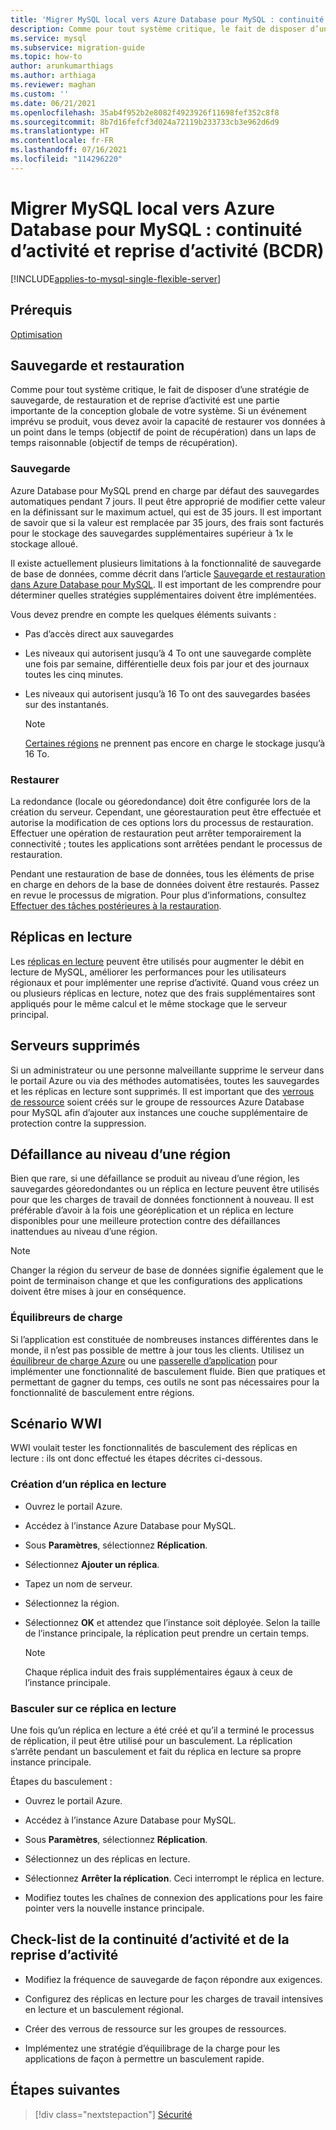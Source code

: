 ```yaml
---
title: 'Migrer MySQL local vers Azure Database pour MySQL : continuité d’activité et reprise d’activité (BCDR)'
description: Comme pour tout système critique, le fait de disposer d’une stratégie de sauvegarde, de restauration et de reprise d’activité est une partie importante de la conception globale de votre système.
ms.service: mysql
ms.subservice: migration-guide
ms.topic: how-to
author: arunkumarthiags
ms.author: arthiaga
ms.reviewer: maghan
ms.custom: ''
ms.date: 06/21/2021
ms.openlocfilehash: 35ab4f952b2e8082f4923926f11698fef352c8f8
ms.sourcegitcommit: 8b7d16fefcf3d024a72119b233733cb3e962d6d9
ms.translationtype: HT
ms.contentlocale: fr-FR
ms.lasthandoff: 07/16/2021
ms.locfileid: "114296220"
---
```

# <a name="migrate-mysql-on-premises-to-azure-database-for-mysql-business-continuity-and-disaster-recovery-bcdr"></a>Migrer MySQL local vers Azure Database pour MySQL : continuité d’activité et reprise d’activité (BCDR)

[!INCLUDE[applies-to-mysql-single-flexible-server](../../includes/applies-to-mysql-single-flexible-server.md)]

## <a name="prerequisites"></a>Prérequis

[Optimisation](11-optimization.md)

## <a name="back-up-and-restore"></a>Sauvegarde et restauration

Comme pour tout système critique, le fait de disposer d’une stratégie de sauvegarde, de restauration et de reprise d’activité est une partie importante de la conception globale de votre système. Si un événement imprévu se produit, vous devez avoir la capacité de restaurer vos données à un point dans le temps (objectif de point de récupération) dans un laps de temps raisonnable (objectif de temps de récupération).

### <a name="backup"></a>Sauvegarde

Azure Database pour MySQL prend en charge par défaut des sauvegardes automatiques pendant 7 jours. Il peut être approprié de modifier cette valeur en la définissant sur le maximum actuel, qui est de 35 jours. Il est important de savoir que si la valeur est remplacée par 35 jours, des frais sont facturés pour le stockage des sauvegardes supplémentaires supérieur à 1x le stockage alloué.

Il existe actuellement plusieurs limitations à la fonctionnalité de sauvegarde de base de données, comme décrit dans l’article [Sauvegarde et restauration dans Azure Database pour MySQL](../../concepts-backup.md). Il est important de les comprendre pour déterminer quelles stratégies supplémentaires doivent être implémentées.

Vous devez prendre en compte les quelques éléments suivants :

- Pas d’accès direct aux sauvegardes

- Les niveaux qui autorisent jusqu’à 4 To ont une sauvegarde complète une fois par semaine, différentielle deux fois par jour et des journaux toutes les cinq minutes.

- Les niveaux qui autorisent jusqu’à 16 To ont des sauvegardes basées sur des instantanés.

    > [!NOTE]
    > [Certaines régions](../../concepts-pricing-tiers.md#storage) ne prennent pas encore en charge le stockage jusqu’à 16 To.

### <a name="restore"></a>Restaurer

La redondance (locale ou géoredondance) doit être configurée lors de la création du serveur. Cependant, une géorestauration peut être effectuée et autorise la modification de ces options lors du processus de restauration. Effectuer une opération de restauration peut arrêter temporairement la connectivité ; toutes les applications sont arrêtées pendant le processus de restauration.

Pendant une restauration de base de données, tous les éléments de prise en charge en dehors de la base de données doivent être restaurés. Passez en revue le processus de migration. Pour plus d’informations, consultez [Effectuer des tâches postérieures à la restauration](../../concepts-backup.md#perform-post-restore-tasks).

## <a name="read-replicas"></a>Réplicas en lecture

Les [réplicas en lecture](../../concepts-read-replicas.md) peuvent être utilisés pour augmenter le débit en lecture de MySQL, améliorer les performances pour les utilisateurs régionaux et pour implémenter une reprise d’activité. Quand vous créez un ou plusieurs réplicas en lecture, notez que des frais supplémentaires sont appliqués pour le même calcul et le même stockage que le serveur principal.

## <a name="deleted-servers"></a>Serveurs supprimés

Si un administrateur ou une personne malveillante supprime le serveur dans le portail Azure ou via des méthodes automatisées, toutes les sauvegardes et les réplicas en lecture sont supprimés. Il est important que des [verrous de ressource](../../../azure-resource-manager/management/lock-resources.md) soient créés sur le groupe de ressources Azure Database pour MySQL afin d’ajouter aux instances une couche supplémentaire de protection contre la suppression.

## <a name="regional-failure"></a>Défaillance au niveau d’une région

Bien que rare, si une défaillance se produit au niveau d’une région, les sauvegardes géoredondantes ou un réplica en lecture peuvent être utilisés pour que les charges de travail de données fonctionnent à nouveau. Il est préférable d’avoir à la fois une géoréplication et un réplica en lecture disponibles pour une meilleure protection contre des défaillances inattendues au niveau d’une région.

> [!NOTE]
> Changer la région du serveur de base de données signifie également que le point de terminaison change et que les configurations des applications doivent être mises à jour en conséquence.

### <a name="load-balancers"></a>Équilibreurs de charge

Si l’application est constituée de nombreuses instances différentes dans le monde, il n’est pas possible de mettre à jour tous les clients. Utilisez un [équilibreur de charge Azure](../../../load-balancer/load-balancer-overview.md) ou une [passerelle d’application](../../../application-gateway/overview.md) pour implémenter une fonctionnalité de basculement fluide. Bien que pratiques et permettant de gagner du temps, ces outils ne sont pas nécessaires pour la fonctionnalité de basculement entre régions.

## <a name="wwi-scenario"></a>Scénario WWI

WWI voulait tester les fonctionnalités de basculement des réplicas en lecture : ils ont donc effectué les étapes décrites ci-dessous.

### <a name="creating-a-read-replica"></a>Création d’un réplica en lecture

- Ouvrez le portail Azure.

- Accédez à l’instance Azure Database pour MySQL.

- Sous **Paramètres**, sélectionnez **Réplication**.

- Sélectionnez **Ajouter un réplica**.

- Tapez un nom de serveur.

- Sélectionnez la région.

- Sélectionnez **OK** et attendez que l’instance soit déployée. Selon la taille de l’instance principale, la réplication peut prendre un certain temps.

    > [!NOTE]
    > Chaque réplica induit des frais supplémentaires égaux à ceux de l’instance principale.

### <a name="fail-over-to-read-replica"></a>Basculer sur ce réplica en lecture

Une fois qu’un réplica en lecture a été créé et qu’il a terminé le processus de réplication, il peut être utilisé pour un basculement. La réplication s’arrête pendant un basculement et fait du réplica en lecture sa propre instance principale.

Étapes du basculement :

- Ouvrez le portail Azure.

- Accédez à l’instance Azure Database pour MySQL.

- Sous **Paramètres**, sélectionnez **Réplication**.

- Sélectionnez un des réplicas en lecture.

- Sélectionnez **Arrêter la réplication**. Ceci interrompt le réplica en lecture.

- Modifiez toutes les chaînes de connexion des applications pour les faire pointer vers la nouvelle instance principale.

## <a name="bcdr-checklist"></a>Check-list de la continuité d’activité et de la reprise d’activité

- Modifiez la fréquence de sauvegarde de façon répondre aux exigences.

- Configurez des réplicas en lecture pour les charges de travail intensives en lecture et un basculement régional.

- Créer des verrous de ressource sur les groupes de ressources.

- Implémentez une stratégie d’équilibrage de la charge pour les applications de façon à permettre un basculement rapide.  


## <a name="next-steps"></a>Étapes suivantes

> [!div class="nextstepaction"]
> [Sécurité](./13-security.md)